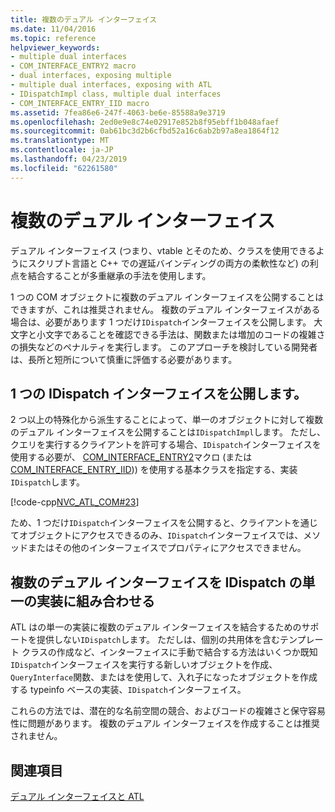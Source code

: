 ```yaml
---
title: 複数のデュアル インターフェイス
ms.date: 11/04/2016
ms.topic: reference
helpviewer_keywords:
- multiple dual interfaces
- COM_INTERFACE_ENTRY2 macro
- dual interfaces, exposing multiple
- multiple dual interfaces, exposing with ATL
- IDispatchImpl class, multiple dual interfaces
- COM_INTERFACE_ENTRY_IID macro
ms.assetid: 7fea86e6-247f-4063-be6e-85588a9e3719
ms.openlocfilehash: 2ed0e9e8c74e02917e852b8f95ebff1b048afaef
ms.sourcegitcommit: 0ab61bc3d2b6cfbd52a16c6ab2b97a8ea1864f12
ms.translationtype: MT
ms.contentlocale: ja-JP
ms.lasthandoff: 04/23/2019
ms.locfileid: "62261580"
---
```

# <a name="multiple-dual-interfaces"></a>複数のデュアル インターフェイス

デュアル インターフェイス (つまり、vtable とそのため、クラスを使用できるようにスクリプト言語と C++ での遅延バインディングの両方の柔軟性など) の利点を結合することが多重継承の手法を使用します。

1 つの COM オブジェクトに複数のデュアル インターフェイスを公開することはできますが、これは推奨されません。 複数のデュアル インターフェイスがある場合は、必要があります 1 つだけ`IDispatch`インターフェイスを公開します。 大文字と小文字であることを確認できる手法は、関数または増加のコードの複雑さの損失などのペナルティを実行します。 このアプローチを検討している開発者は、長所と短所について慎重に評価する必要があります。

## <a name="exposing-a-single-idispatch-interface"></a>1 つの IDispatch インターフェイスを公開します。

2 つ以上の特殊化から派生することによって、単一のオブジェクトに対して複数のデュアル インターフェイスを公開することは`IDispatchImpl`します。 ただし、クエリを実行するクライアントを許可する場合、`IDispatch`インターフェイスを使用する必要が、 [COM_INTERFACE_ENTRY2](reference/com-interface-entry-macros.md#com_interface_entry2)マクロ (または[COM_INTERFACE_ENTRY_IID](reference/com-interface-entry-macros.md#com_interface_entry_iid))) を使用する基本クラスを指定する、実装`IDispatch`します。

[!code-cpp[NVC_ATL_COM#23](../atl/codesnippet/cpp/multiple-dual-interfaces_1.h)]

ため、1 つだけ`IDispatch`インターフェイスを公開すると、クライアントを通じてオブジェクトにアクセスできるのみ、`IDispatch`インターフェイスでは、メソッドまたはその他のインターフェイスでプロパティにアクセスできません。

## <a name="combining-multiple-dual-interfaces-into-a-single-implementation-of-idispatch"></a>複数のデュアル インターフェイスを IDispatch の単一の実装に組み合わせる

ATL はの単一の実装に複数のデュアル インターフェイスを結合するためのサポートを提供しない`IDispatch`します。 ただしは、個別の共用体を含むテンプレート クラスの作成など、インターフェイスに手動で結合する方法はいくつか既知`IDispatch`インターフェイスを実行する新しいオブジェクトを作成、`QueryInterface`関数、またはを使用して、入れ子になったオブジェクトを作成する typeinfo ベースの実装、`IDispatch`インターフェイス。

これらの方法では、潜在的な名前空間の競合、およびコードの複雑さと保守容易性に問題があります。 複数のデュアル インターフェイスを作成することは推奨されません。

## <a name="see-also"></a>関連項目

[デュアル インターフェイスと ATL](../atl/dual-interfaces-and-atl.md)

